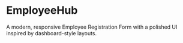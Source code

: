 # EmployeeHub
A modern, responsive Employee Registration Form with a polished UI inspired by dashboard-style layouts.
